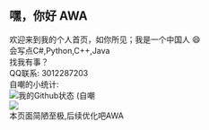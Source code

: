 ## 嘿，你好 AWA
欢迎来到我的个人首页，如你所见；我是一个中国人 :smile:<br>
会写点C#,Python,C++,Java <br>
找我有事？<br>
  QQ联系: 3012287203<br>
自嘲的小统计: <br>
![我的Github状态 (自嘲](https://github-readme-stats.vercel.app/api?username=FXDYJ&show=reviews,discussions_started,discussions_answered,prs_merged,prs_merged_percentage&theme=radical&show_icons=true&border_radius=30.0&locale=cn)<br>
![](https://komarev.com/ghpvc/?username=FXDYJ&style=for-the-badge&label=PROFILE+VIEWS)<br>
本页面简陋至极,后续优化吧AWA

